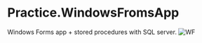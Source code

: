 # Practice.WindowsFromsApp
Windows Forms app + stored procedures with SQL server.
![WF](https://user-images.githubusercontent.com/66450273/233735002-baa252b1-8864-4845-8381-adeb2d36f983.PNG)
